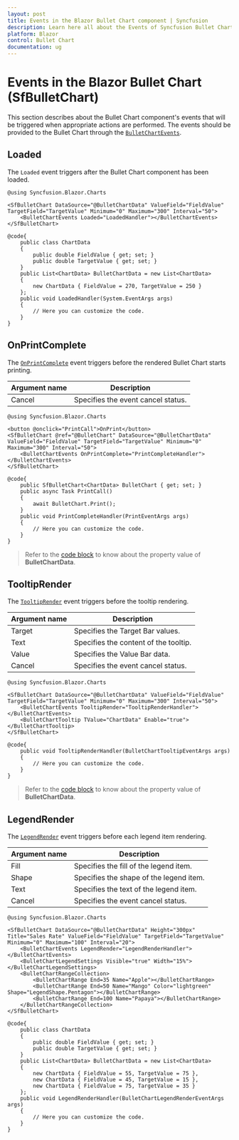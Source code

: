 ```yaml
---
layout: post
title: Events in the Blazor Bullet Chart component | Syncfusion
description: Learn here all about the Events of Syncfusion Bullet Chart (SfBulletChart) component and more.
platform: Blazor
control: Bullet Chart 
documentation: ug
---
```


# Events in the Blazor Bullet Chart (SfBulletChart)

This section describes about the Bullet Chart component's events that will be triggered when appropriate actions are performed. The events should be provided to the Bullet Chart through the [`BulletChartEvents`](https://help.syncfusion.com/cr/blazor/Syncfusion.Blazor.Charts.BulletChartEvents.html).

## Loaded

The `Loaded` event triggers after the Bullet Chart component has been loaded.

```cshtml
@using Syncfusion.Blazor.Charts

<SfBulletChart DataSource="@BulletChartData" ValueField="FieldValue" TargetField="TargetValue" Minimum="0" Maximum="300" Interval="50">
    <BulletChartEvents Loaded="LoadedHandler"></BulletChartEvents>
</SfBulletChart>

@code{
    public class ChartData
    {
        public double FieldValue { get; set; }
        public double TargetValue { get; set; }
    }
    public List<ChartData> BulletChartData = new List<ChartData>
    {
        new ChartData { FieldValue = 270, TargetValue = 250 }
    };
    public void LoadedHandler(System.EventArgs args)
    {
        // Here you can customize the code.
    }
}
```

## OnPrintComplete

The [`OnPrintComplete`](https://help.syncfusion.com/cr/blazor/Syncfusion.Blazor.Charts.BulletChartEvents.html#Syncfusion_Blazor_Charts_BulletChartEvents_OnPrintComplete) event triggers before the rendered Bullet Chart starts printing.

|   Argument name    |   Description                                          |
|--------------------| -------------------------------------------------------|
|   Cancel               |   Specifies the event cancel status. |

```cshtml
@using Syncfusion.Blazor.Charts

<button @onclick="PrintCall">OnPrint</button>
<SfBulletChart @ref="@BulletChart" DataSource="@BulletChartData" ValueField="FieldValue" TargetField="TargetValue" Minimum="0" Maximum="300" Interval="50">
    <BulletChartEvents OnPrintComplete="PrintCompleteHandler"></BulletChartEvents>
</SfBulletChart>

@code{
    public SfBulletChart<ChartData> BulletChart { get; set; }
    public async Task PrintCall()
    {
        await BulletChart.Print();
    }
    public void PrintCompleteHandler(PrintEventArgs args)
    {
        // Here you can customize the code.
    }
}
```

> Refer to the [code block](#Loaded) to know about the property value of **BulletChartData**.

## TooltipRender

The [`TooltipRender`](https://help.syncfusion.com/cr/blazor/Syncfusion.Blazor.Charts.BulletChartEvents.html#Syncfusion_Blazor_Charts_BulletChartEvents_TooltipRender) event triggers before the tooltip rendering.

|   Argument name    |   Description                                          |
|--------------------| -------------------------------------------------------|
|   Target            |    Specifies the Target Bar values.           |
|   Text     |    Specifies the content of the tooltip.       |
|   Value               |   Specifies the Value Bar data. |
|   Cancel               |   Specifies the event cancel status. |

```cshtml
@using Syncfusion.Blazor.Charts

<SfBulletChart DataSource="@BulletChartData" ValueField="FieldValue" TargetField="TargetValue" Minimum="0" Maximum="300" Interval="50">
    <BulletChartEvents TooltipRender="TooltipRenderHandler"></BulletChartEvents>
    <BulletChartTooltip TValue="ChartData" Enable="true"></BulletChartTooltip>
</SfBulletChart>

@code{
    public void TooltipRenderHandler(BulletChartTooltipEventArgs args)
    {
        // Here you can customize the code.
    }
}
```

> Refer to the [code block](#Loaded) to know about the property value of **BulletChartData**.

## LegendRender

The [`LegendRender`](https://help.syncfusion.com/cr/blazor/Syncfusion.Blazor.Charts.BulletChartEvents.html#Syncfusion_Blazor_Charts_BulletChartEvents_LegendRender) event triggers before each legend item rendering.

|   Argument name    |   Description                                          |
|--------------------| -------------------------------------------------------|
|   Fill     |    Specifies the fill of the legend item.      |
|   Shape     |    Specifies the shape of the legend item.      |
|   Text     |    Specifies the text of the legend item.      |
|   Cancel             |   Specifies the event cancel status. |

```cshtml
@using Syncfusion.Blazor.Charts

<SfBulletChart DataSource="@BulletChartData" Height="300px" Title="Sales Rate" ValueField="FieldValue" TargetField="TargetValue" Minimum="0" Maximum="100" Interval="20">
    <BulletChartEvents LegendRender="LegendRenderHandler"></BulletChartEvents>
    <BulletChartLegendSettings Visible="true" Width="15%"></BulletChartLegendSettings>
    <BulletChartRangeCollection>
        <BulletChartRange End=35 Name="Apple"></BulletChartRange>
        <BulletChartRange End=50 Name="Mango" Color="lightgreen" Shape="LegendShape.Pentagon"></BulletChartRange>
        <BulletChartRange End=100 Name="Papaya"></BulletChartRange>
    </BulletChartRangeCollection>
</SfBulletChart>

@code{
    public class ChartData
    {
        public double FieldValue { get; set; }
        public double TargetValue { get; set; }
    }
    public List<ChartData> BulletChartData = new List<ChartData>
    {
        new ChartData { FieldValue = 55, TargetValue = 75 },
        new ChartData { FieldValue = 45, TargetValue = 15 },
        new ChartData { FieldValue = 75, TargetValue = 35 }
    };
    public void LegendRenderHandler(BulletChartLegendRenderEventArgs args)
    {
        // Here you can customize the code.
    }
}
```
